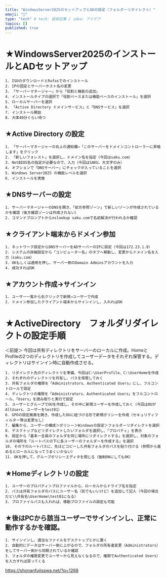 ```yaml
---
title: "WindowsServer2025のセットアップとADの設定（フォルダーリダイレクト）"
emoji: "🎉"
type: "tech" # tech: 技術記事 / idea: アイデア
topics: []
published: true
---
```

# ★WindowsServer2025のインストールとADセットアップ

    1. ISOのダウンロードとRufasでのインストール
    2. IPの固定とサーバーホスト名の変更
    3. 「サーバーマネージャー」から「役割と機能の追加」
    4. インストールタイプの選択で「役割ベースまたは機能ベースのインストール」を選択
    5. ローカルサーバーを選択
    6. 「Active Directory ドメインサービス」と「DNSサービス」を選択
    7. インストール開始
    8. 大体40分ぐらい待つ

## ★Active Directory の設定

    1. 「サーバーマネージャーの右上の通知欄→「このサーバーをドメインコントローラーに昇格します」をクリック
    2. 「新しいフォレスト」を選択し、ドメイン名を指定（今回はsaku.com）
    3. NetBIOS名の指定が必要なので、入力（今回はSAKU、大文字のみ）
    4. オプションで「DNSサーバー」にチェックが入っていることを選択
    5. Windows Server2025 の機能レベルを選択
    6. インストールを実施

## ★DNSサーバーの設定

    1. サーバーマネージャーのDNSを開き、「前方参照ゾーン」で新しいゾーンが作成されているかを確認（後方確認ゾーンは作成されない）
    2. コマンドプロンプトからnslookup saku.comで名前解決が行われるか確認

## ★クライアント端末からドメイン参加

    1. ネットワーク設定からDNSサーバーをADサーバーのIPに設定（今回は172.23.1.9）
    2. システムの詳細設定から「コンピューター名」のタブへ移動し、変更からドメイン名を入力（saku.com）
    3. OKもしくは適用を押し、サーバー側のDomain Adminsアカウントを入力
    4. 成功すればOK

## ★アカウント作成→サインイン

    1. ユーザー一覧から右クリックで新規→ユーザーで作成
    2. ドメイン参加したクライアント端末からサインインし、入れればOK


# ★ActiveDirectory　フォルダリダイレクトの設定手順
＜前提＞
今回は共有ディレクトリをサーバーのローカルに作成。HomeとProfileの2つのディレクトリを作成してユーザーデータをそれぞれ保管する。ディレクトリはサインイン時に自動作成させる。

    1. リダイレクト先のディレクトリを準備、今回はC:\UserProfile、C:\UserHomeを作成
    2. それぞれのディレクトリを共有し、パスを保管しておく
    3. 共有フォルダの権限を「Administrators、Authenticated Users」にし、フルコントロールで設定
    4. ディレクトリの権限を「Administrators、Authenticated Users」をフルコントロール、「Users」を読み取りと実行で設定
    5. ユーザーとグループでOUを作成し、その中に新規ユーザーを作成しておく（今回はOUがAllUsers、ユーザーをtest01）
    6. GPOの設定画面を開き、作成したOUに紐づける形で新規ポリシーを作成（セキュリティフィルター等は変更なし）
    7. 編集から、ユーザーの構成＞ポリシー＞Windowsの設定＞フォルダーリダイレクトを選択
    8. デスクトップなどリダイレクトしたいフォルダを選択し、「プロパティ」を表示
    9. 設定から「基本ー全員のフォルダを同じ場所にリダイレクトする」を選択し、対象のフォルダの場所を「ルートパスの下に各ユーザーのフォルダーを作成する」を選択
    10. その下のルートパスに、先ほどコピーした共有フォルダのパスを貼り付ける（参照から進めるとローカルになってうまくいかない）
    11. OKを押して、グループポリシーエディタを閉じる（強制ONにしてもOK）

## ★Homeディレクトリの設定

    1. ユーザーのプロパティ＞プロファイルから、ローカルからドライブ名を指定
    2. パスは共有フォルダのパスにユーザー名（別でもいいけど）を追加して記入（今回の場合だと\\共有名\UserHome\test01になる）
    3. プロファイルパスも入れれば、移動プロファイルの設定も可能

## ★後はPCから該当ユーザーでサインインし、正常に動作するかを確認。

    1. サインインし、適当なファイルをデスクトップとかに置く
    2. 自動的にデータはサーバー側に上がるので、フォルダの所有者変更（Administrators）をしてサーバー側から同期されているか確認
    3. フォルダの権限変更でユーザーから見えなくなるので、権限でAuthenticated Users）を入力すれば戻ってくる

https://shonanfujisawa.net/?p=1268